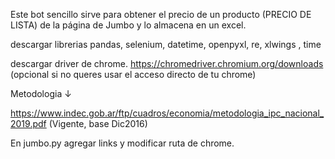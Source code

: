 Este bot sencillo sirve para obtener el precio de un producto (PRECIO DE LISTA) de la página de Jumbo y lo almacena en un excel. 

descargar librerias pandas, selenium, datetime, openpyxl, re, xlwings , time

descargar driver de chrome. https://chromedriver.chromium.org/downloads (opcional si no queres usar el acceso directo de tu chrome)

Metodologia ↓

https://www.indec.gob.ar/ftp/cuadros/economia/metodologia_ipc_nacional_2019.pdf (Vigente, base Dic2016)

En jumbo.py agregar links y modificar ruta de chrome.



